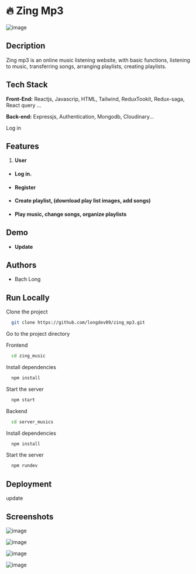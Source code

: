 
# 🔥 Zing Mp3


![image](https://github.com/user-attachments/assets/5b48a93e-f930-4fb5-82fd-2192ea9ca04d)


## Decription
Zing mp3 is an online music listening website, with basic functions, listening to music, transferring songs, arranging playlists, creating playlists.

## Tech Stack

**Front-End:** Reactjs, Javascrip, HTML, Tailwind, ReduxTookit, Redux-saga, React query ...

**Back-end:** Expressjs, Authentication, Mongodb, Cloudinary...


Log in



## Features
1.  **User** 
- #### Log in.
- #### Register
- #### Create playlist, (download play list images, add songs)
- #### Play music, change songs, organize playlists

## Demo
- **Update**

## Authors

- Bạch Long

## Run Locally

Clone the project

```bash
  git clone https://github.com/longdev09/zing_mp3.git
```

Go to the project directory

Frontend 

```bash
  cd zing_music
```
Install dependencies

```bash
  npm install
```
Start the server

```bash
  npm start
```

Backend 
```bash
  cd server_musics
```
Install dependencies

```bash
  npm install
```
Start the server

```bash
  npm rundev
```

## Deployment
update
    

## Screenshots

![image](https://github.com/user-attachments/assets/cc27afc9-2bf0-486d-bfce-dec80061781c)

![image](https://github.com/user-attachments/assets/6e951b6d-5e4d-4224-913c-58fc76cee3e9)

![image](https://github.com/user-attachments/assets/d29126d7-e8fc-400f-b70a-75eed1642eb0)

![image](https://github.com/user-attachments/assets/5c8a0eca-1e8a-4629-b24c-619e563eab62)




